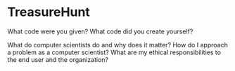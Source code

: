 # TreasureHunt
What code were you given? What code did you create yourself?

What do computer scientists do and why does it matter?
How do I approach a problem as a computer scientist?
What are my ethical responsibilities to the end user and the organization?
